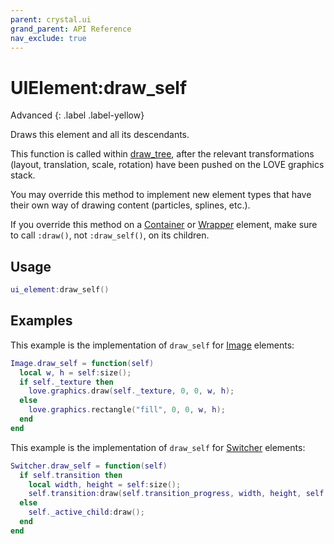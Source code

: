 ```yaml
---
parent: crystal.ui
grand_parent: API Reference
nav_exclude: true
---
```


# UIElement:draw_self

Advanced
{: .label .label-yellow}

Draws this element and all its descendants.

This function is called within [draw_tree](ui_element_draw_tree), after the relevant transformations (layout, translation, scale, rotation) have been pushed on the LOVE graphics stack.

You may override this method to implement new element types that have their own way of drawing content (particles, splines, etc.).

If you override this method on a [Container](container) or [Wrapper](wrapper) element, make sure to call `:draw()`, not `:draw_self()`, on its children.

## Usage

```lua
ui_element:draw_self()
```

## Examples

This example is the implementation of `draw_self` for [Image](image) elements:

```lua
Image.draw_self = function(self)
  local w, h = self:size();
  if self._texture then
    love.graphics.draw(self._texture, 0, 0, w, h);
  else
    love.graphics.rectangle("fill", 0, 0, w, h);
  end
end
```

This example is the implementation of `draw_self` for [Switcher](switcher) elements:

```lua
Switcher.draw_self = function(self)
  if self.transition then
    local width, height = self:size();
    self.transition:draw(self.transition_progress, width, height, self.draw_previous, self.draw_active);
  else
    self._active_child:draw();
  end
end
```
